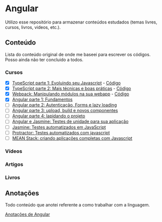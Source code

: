 # Angular

Utilizo esse repositório para armazenar conteúdos estudados (temas livres, cursos, livros, videos, etc.).

## Conteúdo

Lista do conteúdo original de onde me baseei para escrever os códigos.
Posso ainda não ter concluido a todos.

### Cursos

- [X] [TypeScript parte 1: Evoluindo seu Javascript](https://cursos.alura.com.br/course/typescript-parte1) - [Código](https://github.com/caiqueportela/Angular/tree/master/cursos/001)
- [X] [TypeScript parte 2: Mais técnicas e boas práticas](https://cursos.alura.com.br/course/typescript-parte2) - [Código](https://github.com/caiqueportela/Angular/tree/master/cursos/002)
- [X] [Webpack: Manipulando módulos na sua webapp](https://cursos.alura.com.br/course/webpack) - [Código](https://github.com/caiqueportela/Angular/tree/master/cursos/0023)
- [X] [Angular parte 1: Fundamentos](https://cursos.alura.com.br/course/angular-fundamentos)
- [ ] [Angular parte 2: Autenticação, Forms e lazy loading](https://cursos.alura.com.br/course/angular-autenticacao)
- [ ] [Angular parte 3: upload, build e novos componentes](https://cursos.alura.com.br/course/angular-upload-build)
- [ ] [Angular parte 4: lapidando o projeto](https://cursos.alura.com.br/course/angular-lapidando-projeto)
- [ ] [Angular e Jasmine: Testes de unidade para sua aplicação](https://cursos.alura.com.br/course/angular-unit-test)
- [ ] [Jasmine: Testes automatizados em JavaScript](https://cursos.alura.com.br/course/testes-automatizados-em-javascript-com-jasmine)
- [ ] [Protractor: Testes automatizados com javascript](https://cursos.alura.com.br/course/testes-protractor)
- [ ] [MEAN Stack: criando aplicações completas com Javascript](https://cursos.alura.com.br/course/mean-javascript)

### Vídeos

### Artigos

### Livros

## Anotações

Todo conteúdo que anotei referente a como trabalhar com a linguagem.

[Anotações de Angular](https://github.com/caiqueportela/Angular/blob/master/ANOTACOES.md)
